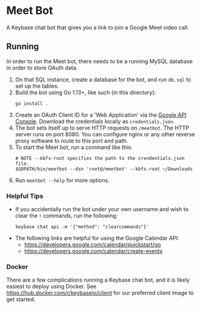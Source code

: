 # Meet Bot

A Keybase chat bot that gives you a link to join a Google Meet video call.

## Running

In order to run the Meet bot, there needs to be a running MySQL database in order to store OAuth data.

1. On that SQL instance, create a database for the bot, and run `db.sql` to set
   up the tables.
2. Build the bot using Go 1.13+, like such (in this directory):
   ```
   go install .
   ```
3. Create an OAuth Client ID for a 'Web Application' via the [Google API
   Console](https://console.developers.google.com/apis/credentials). Download
   the credentials locally as `credentials.json`.
4. The bot sets itself up to serve HTTP requests on `/meetbot`. The HTTP server
   runs on port 8080. You can configure nginx or any other reverse proxy
   software to route to this port and path.
5. To start the Meet bot, run a command like this:
   ```
   # NOTE --kbfs-root specifies the path to the crendentials.json file.
   $GOPATH/bin/meetbot --dsn 'root@/meetbot' --kbfs-root ~/Downloads
   ```
6. Run `meetbot --help` for more options.

### Helpful Tips

- If you accidentally run the bot under your own username and wish to clear the
  `!` commands, run the following:
  ```
  keybase chat api -m '{"method": "clearcommands"}'
  ```
- The following links are helpful for using the Google Calendar API:
    - https://developers.google.com/calendar/quickstart/go
    - https://developers.google.com/calendar/create-events

### Docker

There are a few complications running a Keybase chat bot, and it is likely
easiest to deploy using Docker. See https://hub.docker.com/r/keybaseio/client
for our preferred client image to get started.

